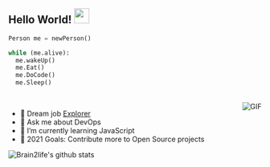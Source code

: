 ## Hello World! <img src="https://raw.githubusercontent.com/iampavangandhi/iampavangandhi/master/gifs/Hi.gif" width="30px"></h2>

```python
Person me = newPerson()

while (me.alive):
  me.wakeUp()
  me.Eat()
  me.DoCode()
  me.Sleep()
```
<br/>

<img align="right" alt="GIF" src="https://media1.tenor.com/images/505ddb5e0b0e8c3e96b66e1469ef47c1/tenor.gif?itemid=4903969" />

- 🔭 Dream job [Explorer](https://cdn.vox-cdn.com/thumbor/2wOap3TfgQDMN6e_oLi7GQ-sV54=/0x0:1858x1246/1400x1050/filters:focal(571x219:867x515):no_upscale()/cdn.vox-cdn.com/uploads/chorus_image/image/65573557/the_martian.0.jpg)
- 💬 Ask me about DevOps
- 🌱 I’m currently learning JavaScript
- 🥅 2021 Goals: Contribute more to Open Source projects


![Brain2life's github stats](https://github-readme-stats.vercel.app/api?username=brain2life&show_icons=true)